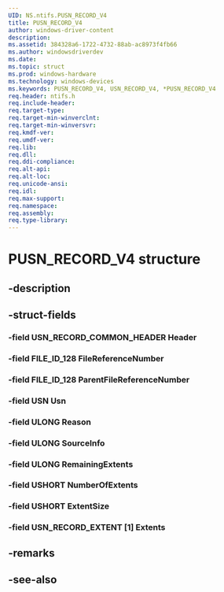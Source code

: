 ```yaml
---
UID: NS.ntifs.PUSN_RECORD_V4
title: PUSN_RECORD_V4
author: windows-driver-content
description: 
ms.assetid: 384328a6-1722-4732-88ab-ac8973f4fb66
ms.author: windowsdriverdev
ms.date: 
ms.topic: struct
ms.prod: windows-hardware
ms.technology: windows-devices
ms.keywords: PUSN_RECORD_V4, USN_RECORD_V4, *PUSN_RECORD_V4
req.header: ntifs.h
req.include-header:
req.target-type:
req.target-min-winverclnt:
req.target-min-winversvr:
req.kmdf-ver:
req.umdf-ver:
req.lib:
req.dll:
req.ddi-compliance:
req.alt-api:
req.alt-loc:
req.unicode-ansi:
req.idl:
req.max-support:
req.namespace:
req.assembly:
req.type-library:
---
```


# PUSN_RECORD_V4 structure

## -description



## -struct-fields

### -field USN_RECORD_COMMON_HEADER Header			
 	
### -field FILE_ID_128 FileReferenceNumber			
 	
### -field FILE_ID_128 ParentFileReferenceNumber			
 	
### -field USN Usn			
 	
### -field ULONG Reason			
 	
### -field ULONG SourceInfo			
 	
### -field ULONG RemainingExtents			
 	
### -field USHORT NumberOfExtents			
 	
### -field USHORT ExtentSize			
 	
### -field USN_RECORD_EXTENT [1] Extents			
 	
## -remarks

## -see-also